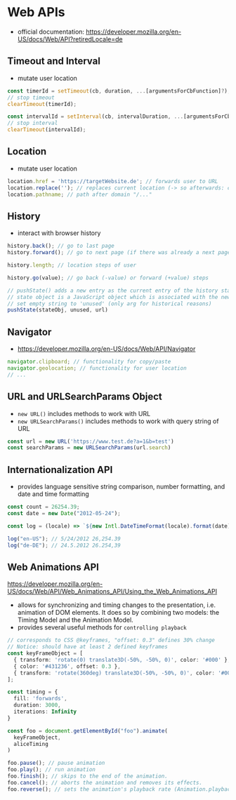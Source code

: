 # Web APIs

- official documentation: <https://developer.mozilla.org/en-US/docs/Web/API?retiredLocale=de>

## Timeout and Interval

- mutate user location

```TypeScript
const timerId = setTimeout(cb, duration, ...[argumentsForCbFunction]?);
// stop timeout
clearTimeout(timerId);

const intervalId = setInterval(cb, intervalDuration, ...[argumentsForCbFunction]?);
// stop interval
clearTimeout(intervalId);
```

## Location

- mutate user location

```TypeScript
location.href = 'https://targetWebsite.de'; // forwards user to URL
location.replace(''); // replaces current location (-> so afterwards: can NOT go back to current page)
location.pathname; // path after domain "/..."
```

## History

- interact with browser history

```TypeScript
history.back(); // go to last page
history.forward(); // go to next page (if there was already a next page)

history.length; // location steps of user

history.go(value); // go back (-value) or forward (+value) steps

// pushState() adds a new entry as the current entry of the history stack
// state object is a JavaScript object which is associated with the new history entry created by pushState()
// set empty string to 'unused' (only arg for historical reasons)
pushState(stateObj, unused, url)
```

## Navigator

- <https://developer.mozilla.org/en-US/docs/Web/API/Navigator>

```TypeScript
navigator.clipboard; // functionality for copy/paste
navigator.geolocation; // functionality for user location
// ...
```

## URL and URLSearchParams Object

- `new URL()` includes methods to work with URL
- `new URLSearchParams()` includes methods to work with query string of URL

```TypeScript
const url = new URL('https://www.test.de?a=1&b=test')
const searchParams = new URLSearchParams(url.search)
```

## Internationalization API

- provides language sensitive string comparison, number formatting, and date and time formatting

```TypeScript
const count = 26254.39;
const date = new Date("2012-05-24");

const log = (locale) => `${new Intl.DateTimeFormat(locale).format(date)} ${new Intl.NumberFormat(locale).format(count)}`;

log("en-US"); // 5/24/2012 26,254.39
log("de-DE"); // 24.5.2012 26.254,39
```

## Web Animations API

<https://developer.mozilla.org/en-US/docs/Web/API/Web_Animations_API/Using_the_Web_Animations_API>

- allows for synchronizing and timing changes to the presentation, i.e. animation of DOM elements. It does so by combining two models: the Timing Model and the Animation Model.
- provides several useful methods for `controlling playback`

```TypeScript
// corresponds to CSS @keyframes, "offset: 0.3" defines 30% change
// Notice: should have at least 2 defined keyframes
const keyFrameObject = [
  { transform: 'rotate(0) translate3D(-50%, -50%, 0)', color: '#000' },
  { color: '#431236', offset: 0.3 },
  { transform: 'rotate(360deg) translate3D(-50%, -50%, 0)', color: '#000' }
];

const timing = {
  fill: 'forwards',
  duration: 3000,
  iterations: Infinity
}

const foo = document.getElementById("foo").animate(
  keyFrameObject,
  aliceTiming
)

foo.pause(); // pause animation
foo.play(); // run animation
foo.finish(); // skips to the end of the animation.
foo.cancel(); // aborts the animation and removes its effects.
foo.reverse(); // sets the animation's playback rate (Animation.playbackRate) to a negative value so it runs backward.
```
